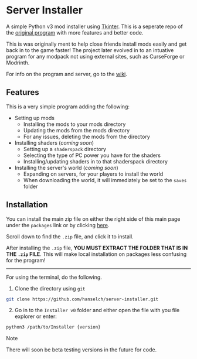 
# Server Installer

A simple Python v3 mod installer using [Tkinter](https://tkdocs.com/resources/backgrounder.html). This is a seperate repo of the [original program](https://github.com/hanselch/mod-installer) with more features and better code.

This is was originally ment to help close friends install mods easily and get back in to the game faster! The project later evolved in to an intuative program for any modpack not using external sites, such as CurseForge or Modrinth.

For info on the program and server, go to the [wiki](https://github.com/hanselch/server-installer/wiki).

## Features

This is a very simple program adding the following:
- Setting up mods
    - Installing the mods to your mods directory
    - Updating the mods from the mods directory
    - For any issues, deleting the mods from the directory
- Installing shaders (*coming soon*)
    - Setting up a `shaderspack` directory
    - Selecting the type of PC power you have for the shaders
    - Installing/updating shaders in to that shaderspack directory
- Installing the server's world (*coming soon*)
    - Expanding on servers, for your players to install the world
    - When downloading the world, it will immediately be set to the `saves` folder

## Installation

You can install the main zip file on either the right side of this main page under the `packages` link or by clicking [here](https://github.com/hanselch/server-installer/releases).

Scroll down to find the `.zip` file, and click it to install.

After installing the `.zip` file, **YOU MUST EXTRACT THE FOLDER THAT IS IN THE `.zip` FILE**. This will make local installation on packages less confusing for the program!

---

For using the terminal, do the following.

1. Clone the directory using `git`
```sh
git clone https://github.com/hanselch/server-installer.git
```

2. Go in to the `Installer v0` folder and either open the file with you file explorer or enter:
```sh
python3 /path/to/Installer {version}
```

> [!NOTE]
> There will soon be beta testing versions in the future for code.
